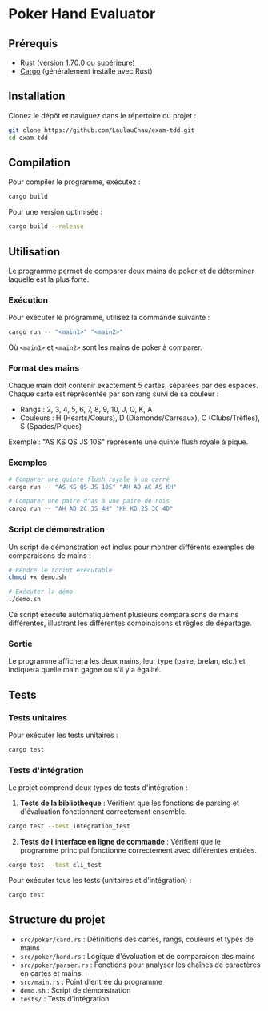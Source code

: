 # Poker Hand Evaluator

## Prérequis

- [Rust](https://www.rust-lang.org/tools/install) (version 1.70.0 ou supérieure)
- [Cargo](https://doc.rust-lang.org/cargo/getting-started/installation.html) (généralement installé avec Rust)

## Installation

Clonez le dépôt et naviguez dans le répertoire du projet :

```bash
git clone https://github.com/LaulauChau/exam-tdd.git
cd exam-tdd
```

## Compilation

Pour compiler le programme, exécutez :

```bash
cargo build
```

Pour une version optimisée :

```bash
cargo build --release
```

## Utilisation

Le programme permet de comparer deux mains de poker et de déterminer laquelle est la plus forte.

### Exécution

Pour exécuter le programme, utilisez la commande suivante :

```bash
cargo run -- "<main1>" "<main2>"
```

Où `<main1>` et `<main2>` sont les mains de poker à comparer.

### Format des mains

Chaque main doit contenir exactement 5 cartes, séparées par des espaces. Chaque carte est représentée par son rang suivi de sa couleur :

- Rangs : 2, 3, 4, 5, 6, 7, 8, 9, 10, J, Q, K, A
- Couleurs : H (Hearts/Cœurs), D (Diamonds/Carreaux), C (Clubs/Trèfles), S (Spades/Piques)

Exemple : "AS KS QS JS 10S" représente une quinte flush royale à pique.

### Exemples

```bash
# Comparer une quinte flush royale à un carré
cargo run -- "AS KS QS JS 10S" "AH AD AC AS KH"

# Comparer une paire d'as à une paire de rois
cargo run -- "AH AD 2C 3S 4H" "KH KD 2S 3C 4D"
```

### Script de démonstration

Un script de démonstration est inclus pour montrer différents exemples de comparaisons de mains :

```bash
# Rendre le script exécutable
chmod +x demo.sh

# Exécuter la démo
./demo.sh
```

Ce script exécute automatiquement plusieurs comparaisons de mains différentes, illustrant les différentes combinaisons et règles de départage.

### Sortie

Le programme affichera les deux mains, leur type (paire, brelan, etc.) et indiquera quelle main gagne ou s'il y a égalité.

## Tests

### Tests unitaires

Pour exécuter les tests unitaires :

```bash
cargo test
```

### Tests d'intégration

Le projet comprend deux types de tests d'intégration :

1. **Tests de la bibliothèque** : Vérifient que les fonctions de parsing et d'évaluation fonctionnent correctement ensemble.

```bash
cargo test --test integration_test
```

2. **Tests de l'interface en ligne de commande** : Vérifient que le programme principal fonctionne correctement avec différentes entrées.

```bash
cargo test --test cli_test
```

Pour exécuter tous les tests (unitaires et d'intégration) :

```bash
cargo test
```

## Structure du projet

- `src/poker/card.rs` : Définitions des cartes, rangs, couleurs et types de mains
- `src/poker/hand.rs` : Logique d'évaluation et de comparaison des mains
- `src/poker/parser.rs` : Fonctions pour analyser les chaînes de caractères en cartes et mains
- `src/main.rs` : Point d'entrée du programme
- `demo.sh` : Script de démonstration
- `tests/` : Tests d'intégration